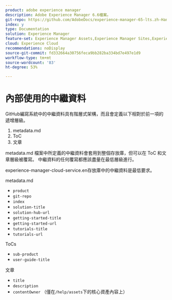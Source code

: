 ```yaml
---
product: adobe experience manager
description: Adobe Experience Manager 6.6檔案。
git-repo: https://github.com/AdobeDocs/experience-manager-65-lts.zh-Hant
index: y
type: Documentation
solution: Experience Manager
feature-set: Experience Manager Assets,Experience Manager Sites,Experience Manager, Experience Manager Forms, Experience Manager Cloud Manager
cloud: Experience Cloud
recommendations: noDisplay
source-git-commit: fd332664a30756feca9bb282ba334bd7e497e1d9
workflow-type: tm+mt
source-wordcount: '83'
ht-degree: 53%

---
```



# 內部使用的中繼資料

GitHub編寫系統中的中繼資料具有階層式架構，而且會定義以下相對於前一項的遞增層級。

1. metadata.md
1. ToC
1. 文章

metadata.md 檔案中所定義的中繼資料會套用到整個存放庫，但可以在 ToC 和文章層級被覆寫。 中繼資料的任何覆寫都應該盡量在最低層級進行。

experience-manager-cloud-service.en存放庫中的中繼資料是最低要求。

metadata.md

* `product`
* `git-repo`
* `index`
* `solution-title`
* `solution-hub-url`
* `getting-started-title`
* `getting-started-url`
* `tutorials-title`
* `tutorials-url`

ToCs

* `sub-product`
* `user-guide-title`

文章

* `title`
* `description`
* `contentOwner` （僅在`/help/assets`下的核心資產內容上）